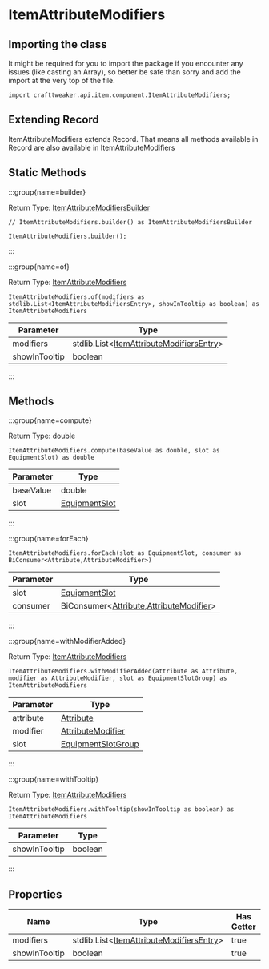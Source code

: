 # ItemAttributeModifiers

## Importing the class

It might be required for you to import the package if you encounter any issues (like casting an Array), so better be safe than sorry and add the import at the very top of the file.
```zenscript
import crafttweaker.api.item.component.ItemAttributeModifiers;
```


## Extending Record

ItemAttributeModifiers extends Record. That means all methods available in Record are also available in ItemAttributeModifiers

## Static Methods

:::group{name=builder}

Return Type: [ItemAttributeModifiersBuilder](/vanilla/api/item/component/ItemAttributeModifiersBuilder)

```zenscript
// ItemAttributeModifiers.builder() as ItemAttributeModifiersBuilder

ItemAttributeModifiers.builder();
```

:::

:::group{name=of}

Return Type: [ItemAttributeModifiers](/vanilla/api/item/component/ItemAttributeModifiers)

```zenscript
ItemAttributeModifiers.of(modifiers as stdlib.List<ItemAttributeModifiersEntry>, showInTooltip as boolean) as ItemAttributeModifiers
```

|   Parameter   |                                                   Type                                                    |
|---------------|-----------------------------------------------------------------------------------------------------------|
| modifiers     | stdlib.List&lt;[ItemAttributeModifiersEntry](/vanilla/api/item/component/ItemAttributeModifiersEntry)&gt; |
| showInTooltip | boolean                                                                                                   |


:::

## Methods

:::group{name=compute}

Return Type: double

```zenscript
ItemAttributeModifiers.compute(baseValue as double, slot as EquipmentSlot) as double
```

| Parameter |                             Type                             |
|-----------|--------------------------------------------------------------|
| baseValue | double                                                       |
| slot      | [EquipmentSlot](/vanilla/api/entity/equipment/EquipmentSlot) |


:::

:::group{name=forEach}

```zenscript
ItemAttributeModifiers.forEach(slot as EquipmentSlot, consumer as BiConsumer<Attribute,AttributeModifier>)
```

| Parameter |                                                                    Type                                                                     |
|-----------|---------------------------------------------------------------------------------------------------------------------------------------------|
| slot      | [EquipmentSlot](/vanilla/api/entity/equipment/EquipmentSlot)                                                                                |
| consumer  | BiConsumer&lt;[Attribute](/vanilla/api/entity/attribute/Attribute),[AttributeModifier](/vanilla/api/entity/attribute/AttributeModifier)&gt; |


:::

:::group{name=withModifierAdded}

Return Type: [ItemAttributeModifiers](/vanilla/api/item/component/ItemAttributeModifiers)

```zenscript
ItemAttributeModifiers.withModifierAdded(attribute as Attribute, modifier as AttributeModifier, slot as EquipmentSlotGroup) as ItemAttributeModifiers
```

| Parameter |                                  Type                                  |
|-----------|------------------------------------------------------------------------|
| attribute | [Attribute](/vanilla/api/entity/attribute/Attribute)                   |
| modifier  | [AttributeModifier](/vanilla/api/entity/attribute/AttributeModifier)   |
| slot      | [EquipmentSlotGroup](/vanilla/api/entity/equipment/EquipmentSlotGroup) |


:::

:::group{name=withTooltip}

Return Type: [ItemAttributeModifiers](/vanilla/api/item/component/ItemAttributeModifiers)

```zenscript
ItemAttributeModifiers.withTooltip(showInTooltip as boolean) as ItemAttributeModifiers
```

|   Parameter   |  Type   |
|---------------|---------|
| showInTooltip | boolean |


:::


## Properties

|     Name      |                                                   Type                                                    | Has Getter | Has Setter |
|---------------|-----------------------------------------------------------------------------------------------------------|------------|------------|
| modifiers     | stdlib.List&lt;[ItemAttributeModifiersEntry](/vanilla/api/item/component/ItemAttributeModifiersEntry)&gt; | true       | false      |
| showInTooltip | boolean                                                                                                   | true       | false      |

